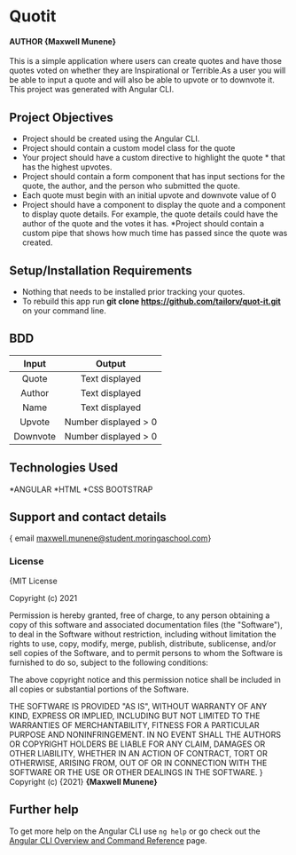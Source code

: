 # Quotit

#### AUTHOR **{Maxwell Munene}**

This is a simple application where users can create quotes and have those quotes voted on whether they are Inspirational or Terrible.As a user you will be able to input a quote and will also be able to upvote or to downvote it. This project was generated with Angular CLI.

## Project Objectives
* Project should be created using the Angular CLI.
* Project should contain a custom model class for the quote
* Your project should have a custom directive to highlight the quote * that has the highest upvotes.
* Project should contain a form component that has input sections for the quote, the author, and the person who submitted the quote.
* Each quote must begin with an initial upvote and downvote value of 0
* Project should have a component to display the quote and a component to display quote details. For example, the quote details could have the author of the quote and the votes it has.
*Project should contain a custom pipe that shows how much time has passed since the quote was created. 


## Setup/Installation Requirements
* Nothing that needs to be installed prior tracking your quotes.
* To rebuild this app run **git clone https://github.com/tailorv/quot-it.git**  on your command line.


## BDD
 | Input                | Output
 | :-------------:      | :-------------:
 |  Quote               | Text displayed
 |  Author              | Text displayed
 |  Name                | Text displayed
 |  Upvote              | Number displayed > 0
 |  Downvote            | Number displayed > 0


## Technologies Used
 *ANGULAR
 *HTML
 *CSS
 BOOTSTRAP


## Support and contact details
{ email maxwell.munene@student.moringaschool.com}
### License
{MIT License

Copyright (c) 2021

Permission is hereby granted, free of charge, to any person obtaining a copy
of this software and associated documentation files (the "Software"), to deal
in the Software without restriction, including without limitation the rights
to use, copy, modify, merge, publish, distribute, sublicense, and/or sell
copies of the Software, and to permit persons to whom the Software is
furnished to do so, subject to the following conditions:

The above copyright notice and this permission notice shall be included in all
copies or substantial portions of the Software.

THE SOFTWARE IS PROVIDED "AS IS", WITHOUT WARRANTY OF ANY KIND, EXPRESS OR
IMPLIED, INCLUDING BUT NOT LIMITED TO THE WARRANTIES OF MERCHANTABILITY,
FITNESS FOR A PARTICULAR PURPOSE AND NONINFRINGEMENT. IN NO EVENT SHALL THE
AUTHORS OR COPYRIGHT HOLDERS BE LIABLE FOR ANY CLAIM, DAMAGES OR OTHER
LIABILITY, WHETHER IN AN ACTION OF CONTRACT, TORT OR OTHERWISE, ARISING FROM,
OUT OF OR IN CONNECTION WITH THE SOFTWARE OR THE USE OR OTHER DEALINGS IN THE
SOFTWARE.
}
Copyright (c) {2021} **{Maxwell Munene}**

## Further help
To get more help on the Angular CLI use `ng help` or go check out the [Angular CLI Overview and Command Reference](https://angular.io/cli) page.